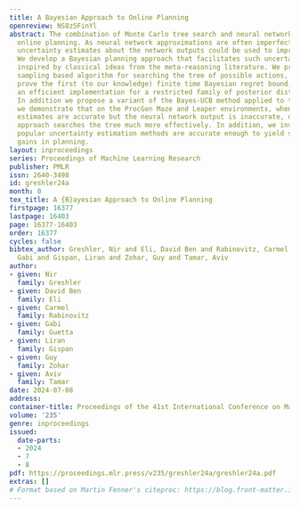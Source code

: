 ```yaml
---
title: A Bayesian Approach to Online Planning
openreview: NS8z5FinYl
abstract: The combination of Monte Carlo tree search and neural networks has revolutionized
  online planning. As neural network approximations are often imperfect, we ask whether
  uncertainty estimates about the network outputs could be used to improve planning.
  We develop a Bayesian planning approach that facilitates such uncertainty quantification,
  inspired by classical ideas from the meta-reasoning literature. We propose a Thompson
  sampling based algorithm for searching the tree of possible actions, for which we
  prove the first (to our knowledge) finite time Bayesian regret bound, and propose
  an efficient implementation for a restricted family of posterior distributions.
  In addition we propose a variant of the Bayes-UCB method applied to trees. Empirically,
  we demonstrate that on the ProcGen Maze and Leaper environments, when the uncertainty
  estimates are accurate but the neural network output is inaccurate, our Bayesian
  approach searches the tree much more effectively. In addition, we investigate whether
  popular uncertainty estimation methods are accurate enough to yield significant
  gains in planning.
layout: inproceedings
series: Proceedings of Machine Learning Research
publisher: PMLR
issn: 2640-3498
id: greshler24a
month: 0
tex_title: A {B}ayesian Approach to Online Planning
firstpage: 16377
lastpage: 16403
page: 16377-16403
order: 16377
cycles: false
bibtex_author: Greshler, Nir and Eli, David Ben and Rabinovitz, Carmel and Guetta,
  Gabi and Gispan, Liran and Zohar, Guy and Tamar, Aviv
author:
- given: Nir
  family: Greshler
- given: David Ben
  family: Eli
- given: Carmel
  family: Rabinovitz
- given: Gabi
  family: Guetta
- given: Liran
  family: Gispan
- given: Guy
  family: Zohar
- given: Aviv
  family: Tamar
date: 2024-07-08
address:
container-title: Proceedings of the 41st International Conference on Machine Learning
volume: '235'
genre: inproceedings
issued:
  date-parts:
  - 2024
  - 7
  - 8
pdf: https://proceedings.mlr.press/v235/greshler24a/greshler24a.pdf
extras: []
# Format based on Martin Fenner's citeproc: https://blog.front-matter.io/posts/citeproc-yaml-for-bibliographies/
---
```

